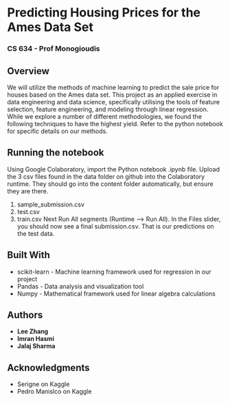 # Predicting Housing Prices for the Ames Data Set
### CS 634 - Prof Monogioudis

## Overview
We will utilize the methods of machine learning to predict the sale price for houses based on the Ames data set. This project as an applied exercise in data engineering and data science, specifically utilising the tools of feature selection, feature engineering, and modeling through linear regression. While we explore a number of different methodologies, we found the following techniques to have the highest yield. Refer to the python notebook for specific details on our methods. 

## Running the notebook

Using Google Colaboratory, import the Python notebook .ipynb file. Upload the 3 csv files found in the data folder on github into the Colaboratory runtime. They should go into the content folder automatically, but ensure they are there.
1) sample_submission.csv
2) test.csv
3) train.csv
Next Run All segments (Runtime --> Run All). In the Files slider, you should now see a final submission.csv. That is our predictions on the test data. 

## Built With

* scikit-learn - Machine learning framework used for regression in our project
* Pandas - Data analysis and visualization tool
* Numpy - Mathematical framework used for linear algebra calculations


## Authors

* **Lee Zhang**
* **Imran Hasmi**
* **Jalaj Sharma**

## Acknowledgments

* Serigne on Kaggle
* Pedro Manislco on Kaggle
